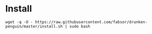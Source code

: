 # Install

    wget -q -O - https://raw.githubusercontent.com/fabsor/drunken-penguin/master/install.sh | sudo bash
